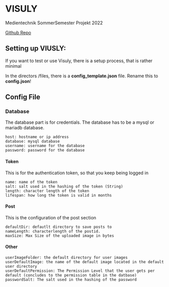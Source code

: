 # VISULY

Medientechnik SommerSemester Projekt 2022

[Github Repo](https://github.com/MctomSpdo/Medt_SSProject2022)

## Setting up VIUSLY: 

If you want to test or use Visuly, there is a setup process, that is rather minimal

In the directors /files, there is a **config_template.json** file. Rename this to **config.json**!

## Config File

### Database
The database part is for credentials.
The database has to be a mysql or mariadb database. 

````
host: hostname or ip address
database: mysql database
username: username for the database
password: password for the database
````

#### Token
This is for the authentication token, so that you keep being logged in

````
name: name of the token
salt: salt used in the hashing of the token (String)
length: character length of the token
lifespan: how long the token is valid in months
````

#### Post
This is the configuration of the post section

````
defaultDir: defautlt directory to save posts to
nameLength: characterlength of the postid.
maxSize: Max Size of the uploaded image in bytes
````

#### Other

````
userImageFolder: the default directory for user images
userDefaultImage: the name of the default image located in the default user directory
userDefaultPermission: The Permission Level that the user gets per default (concludes to the permission table in the datbase)
passwordSalt: The salt used in the hashing of the password
````